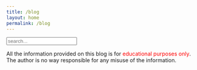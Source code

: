 ```yaml
---
title: /blog
layout: home
permalink: /blog
---
```


<!-- Html Elements for Search -->
<div id="search-container">
<input type="text" id="search-input" placeholder="search...">
<ul id="results-container"></ul>
</div>

<!-- Script pointing to search-script.js -->
<script src="/js/search-script.js" type="text/javascript"></script>

<!-- Configuration -->
<script>
SimpleJekyllSearch({
  searchInput: document.getElementById('search-input'),
  resultsContainer: document.getElementById('results-container'),
  json: '/search.json'
})
</script>

<p style="display:inline;">All the information provided on this blog is for <div style="color:red;display:inline;">educational purposes only</div>. The author is no way responsible for any misuse of the information.</p>
